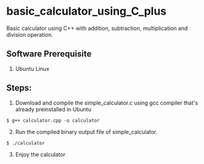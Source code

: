 # basic_calculator_using_C_plus
Basic calculator using C++ with addition, subtraction, multiplication and division operation.

## Software Prerequisite
1. Ubuntu Linux

## Steps:
1. Download and compile the simple_calculator.c using gcc compiler that's already preinstalled in Ubuntu
```
$ g++ calculator.cpp -o calculator
```
2. Run the compiled binary output file of simple_calculator.
```
$ ./calculator
```
3. Enjoy the calculator
